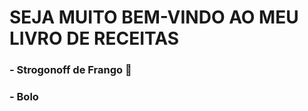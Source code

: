 # SEJA MUITO BEM-VINDO AO MEU LIVRO DE RECEITAS  #

### - Strogonoff de Frango :chicken: ###

### - Bolo ###
